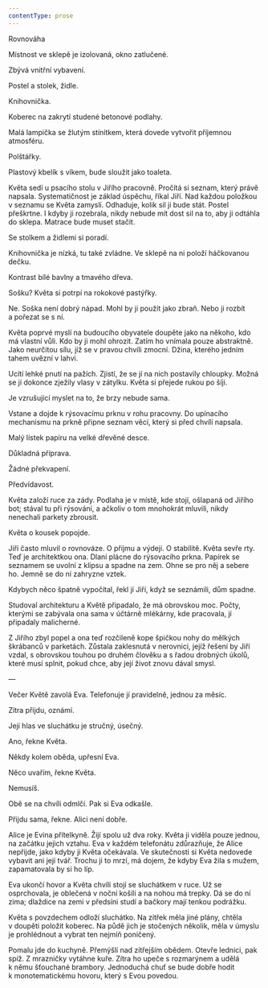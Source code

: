 ```yaml
---
contentType: prose
---
```


<section>

Rovnováha

Místnost ve sklepě je izolovaná, okno zatlučené.

Zbývá vnitřní vybavení.

Postel a stolek, židle.

Knihovnička.

Koberec na zakrytí studené betonové podlahy.

Malá lampička se žlutým stínítkem, která dovede vytvořit příjemnou atmosféru.

Polštářky.

Plastový kbelík s víkem, bude sloužit jako toaleta.

Květa sedí u psacího stolu v Jiřího pracovně. Pročítá si seznam, který právě napsala. Systematičnost je základ úspěchu, říkal Jiří. Nad každou položkou v seznamu se Květa zamyslí. Odhaduje, kolik sil ji bude stát. Postel přeškrtne. I kdyby ji rozebrala, nikdy nebude mít dost sil na to, aby ji odtáhla do sklepa. Matrace bude muset stačit.

Se stolkem a židlemi si poradí.

Knihovnička je nízká, tu také zvládne. Ve sklepě na ni položí háčkovanou dečku.

Kontrast bílé bavlny a tmavého dřeva.

Sošku? Květa si potrpí na rokokové pastýřky.

Ne. Soška není dobrý nápad. Mohl by ji použít jako zbraň. Nebo ji rozbít a pořezat se s ní.

Květa poprvé myslí na budoucího obyvatele doupěte jako na někoho, kdo má vlastní vůli. Kdo by ji mohl ohrozit. Zatím ho vnímala pouze abstraktně. Jako neurčitou sílu, jíž se v pravou chvíli zmocní. Džina, kterého jedním tahem uvězní v lahvi.

Ucítí lehké pnutí na pažích. Zjistí, že se jí na nich postavily chloupky. Možná se jí dokonce zježily vlasy v zátylku. Květa si přejede rukou po šíji.

Je vzrušující myslet na to, že brzy nebude sama.

Vstane a dojde k rýsovacímu prknu v rohu pracovny. Do upínacího mechanismu na prkně připne seznam věcí, který si před chvílí napsala.

Malý lístek papíru na velké dřevěné desce.

Důkladná příprava.

Žádné překvapení.

Předvídavost.

Květa založí ruce za zády. Podlaha je v místě, kde stojí, ošlapaná od Jiřího bot; stával tu při rýsování, a ačkoliv o tom mnohokrát mluvili, nikdy nenechali parkety zbrousit.

Květa o kousek popojde.

Jiří často mluvil o rovnováze. O příjmu a výdeji. O stabilitě. Květa sevře rty. Teď je architektkou ona. Dlaní plácne do rýsovacího prkna. Papírek se seznamem se uvolní z klipsu a spadne na zem. Ohne se pro něj a sebere ho. Jemně se do ní zahryzne vztek.

Kdybych něco špatně vypočítal, řekl jí Jiří, když se seznámili, dům spadne.

Studoval architekturu a Květě připadalo, že má obrovskou moc. Počty, kterými se zabývala ona sama v účtárně mlékárny, kde pracovala, jí připadaly malicherné.

Z Jiřího zbyl popel a ona teď rozčileně kope špičkou nohy do mělkých škrábanců v parketách. Zůstala zaklesnutá v nerovnici, jejíž řešení by Jiří vzdal, s obrovskou touhou po druhém člověku a s řadou drobných úkolů, které musí splnit, pokud chce, aby její život znovu dával smysl.

—

Večer Květě zavolá Eva. Telefonuje jí pravidelně, jednou za měsíc.

Zítra přijdu, oznámí.

Její hlas ve sluchátku je stručný, úsečný.

Ano, řekne Květa.

Někdy kolem oběda, upřesní Eva.

Něco uvařím, řekne Květa.

Nemusíš.

Obě se na chvíli odmlčí. Pak si Eva odkašle.

Přijdu sama, řekne. Alici není dobře.

Alice je Evina přítelkyně. Žijí spolu už dva roky. Květa ji viděla pouze jednou, na začátku jejich vztahu. Eva v každém telefonátu zdůrazňuje, že Alice nepřijde, jako kdyby ji Květa očekávala. Ve skutečnosti si Květa nedovede vybavit ani její tvář. Trochu ji to mrzí, má dojem, že kdyby Eva žila s mužem, zapamatovala by si ho líp.

Eva ukončí hovor a Květa chvíli stojí se sluchátkem v ruce. Už se osprchovala, je oblečená v noční košili a na nohou má trepky. Dá se do ní zima; dlaždice na zemi v předsíni studí a bačkory mají tenkou podrážku.

Květa s povzdechem odloží sluchátko. Na zítřek měla jiné plány, chtěla v doupěti položit koberec. Na půdě jich je stočených několik, měla v úmyslu je prohlédnout a vybrat ten nejmíň poničený.

Pomalu jde do kuchyně. Přemýšlí nad zítřejším obědem. Otevře lednici, pak spíž. Z mrazničky vytáhne kuře. Zítra ho upeče s rozmarýnem a udělá k němu šťouchané brambory. Jednoduchá chuť se bude dobře hodit k monotematickému hovoru, který s Evou povedou.

</section>
